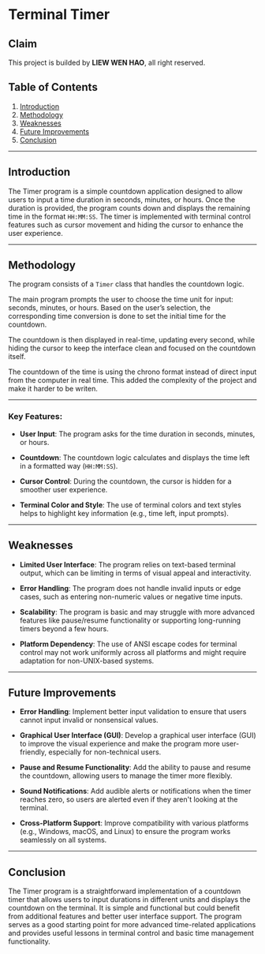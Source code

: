 # Terminal Timer

## Claim
This project is builded by **LIEW WEN HAO**, all right reserved.

## Table of Contents

1. [Introduction](#introduction)
2. [Methodology](#methodology)
3. [Weaknesses](#weaknesses)
4. [Future Improvements](#future-improvements)
5. [Conclusion](#conclusion)

---

## Introduction

The Timer program is a simple countdown application designed to allow users to input a time duration in seconds, minutes, or hours. Once the duration is provided, the program counts down and displays the remaining time in the format `HH:MM:SS`. The timer is implemented with terminal control features such as cursor movement and hiding the cursor to enhance the user experience.

---

## Methodology

The program consists of a `Timer` class that handles the countdown logic. 

The main program prompts the user to choose the time unit for input: seconds, minutes, or hours. Based on the user’s selection, the corresponding time conversion is done to set the initial time for the countdown. 

The countdown is then displayed in real-time, updating every second, while hiding the cursor to keep the interface clean and focused on the countdown itself.

The countdown of the time is using the chrono format instead of direct input from the computer in real time. This added the complexity of the project and make it harder to be writen.

---

### Key Features:

- **User Input**: The program asks for the time duration in seconds, minutes, or hours.

- **Countdown**: The countdown logic calculates and displays the time left in a formatted way (`HH:MM:SS`).

- **Cursor Control**: During the countdown, the cursor is hidden for a smoother user experience.

- **Terminal Color and Style**: The use of terminal colors and text styles helps to highlight key information (e.g., time left, input prompts).

---

## Weaknesses

- **Limited User Interface**: The program relies on text-based terminal output, which can be limiting in terms of visual appeal and interactivity.

- **Error Handling**: The program does not handle invalid inputs or edge cases, such as entering non-numeric values or negative time inputs.

- **Scalability**: The program is basic and may struggle with more advanced features like pause/resume functionality or supporting long-running timers beyond a few hours.

- **Platform Dependency**: The use of ANSI escape codes for terminal control may not work uniformly across all platforms and might require adaptation for non-UNIX-based systems.

---

## Future Improvements

- **Error Handling**: Implement better input validation to ensure that users cannot input invalid or nonsensical values.

- **Graphical User Interface (GUI)**: Develop a graphical user interface (GUI) to improve the visual experience and make the program more user-friendly, especially for non-technical users.

- **Pause and Resume Functionality**: Add the ability to pause and resume the countdown, allowing users to manage the timer more flexibly.

- **Sound Notifications**: Add audible alerts or notifications when the timer reaches zero, so users are alerted even if they aren't looking at the terminal.

- **Cross-Platform Support**: Improve compatibility with various platforms (e.g., Windows, macOS, and Linux) to ensure the program works seamlessly on all systems.

---

## Conclusion
The Timer program is a straightforward implementation of a countdown timer that allows users to input durations in different units and displays the countdown on the terminal. It is simple and functional but could benefit from additional features and better user interface support. The program serves as a good starting point for more advanced time-related applications and provides useful lessons in terminal control and basic time management functionality.
